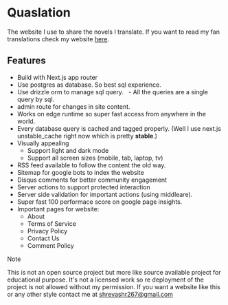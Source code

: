 # Quaslation
The website I use to share the novels I translate. If you want to read my fan translations check my website [here](https://quaslation.vercel.app/).
## Features
- Build with Next.js app router
- Use postgres as database. So best sql experience.
- Use drizzle orm to manage sql query.
  - All the queries are a single query by sql. 
- admin route for changes in site content.
- Works on edge runtime so super fast access from anywhere in the world.
- Every database query is cached and tagged properly. (Well I use next.js unstable_cache right now which is pretty **stable**.)
- Visually appealing
  - Support light and dark mode
  - Support all screen sizes (mobile, tab, laptop, tv)
- RSS feed available to follow the content the old way.
- Sitemap for google bots to index the website
- Disqus comments for better community engagement
- Server actions to support protected interaction
- Server side validation for important actions (using middleare).
- Super fast 100 performace score on google page insights.
- Important pages for website:
  - About
  - Terms of Service
  - Privacy Policy
  - Contact Us
  - Comment Policy


> [!NOTE]
> This is not an open source project but more like source available project for educational purpose. It's not a licensed work so re deployment of the project is not allowed without my permission. If you want a website like this or any other style contact me at shreyashr267@gmail.com

